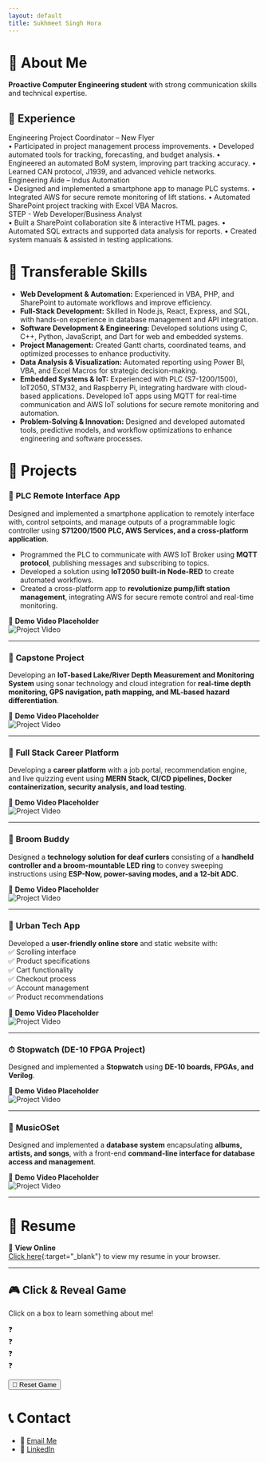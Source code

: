 ```yaml
---
layout: default
title: Sukhmeet Singh Hora
---
```


# 👋 About Me
**Proactive Computer Engineering student** with strong communication skills and technical expertise.

## 💼 Experience  

<div class="experience-section">

<div class="experience-card">
    <div class="experience-title">Engineering Project Coordinator – New Flyer</div>
    <div class="experience-desc">
        • Participated in project management process improvements.  
        • Developed automated tools for tracking, forecasting, and budget analysis.  
        • Engineered an automated BoM system, improving part tracking accuracy.  
        • Learned CAN protocol, J1939, and advanced vehicle networks.  
    </div>
</div>

<div class="experience-card">
    <div class="experience-title">Engineering Aide – Indus Automation</div>
    <div class="experience-desc">
        • Designed and implemented a smartphone app to manage PLC systems.  
        • Integrated AWS for secure remote monitoring of lift stations.  
        • Automated SharePoint project tracking with Excel VBA Macros.  
    </div>
</div>

<div class="experience-card">
    <div class="experience-title">STEP - Web Developer/Business Analyst</div>
    <div class="experience-desc">
        • Built a SharePoint collaboration site & interactive HTML pages.  
        • Automated SQL extracts and supported data analysis for reports.  
        • Created system manuals & assisted in testing applications.  
    </div>
</div>

</div>

# 🚀 Transferable Skills
- **Web Development & Automation:** Experienced in VBA, PHP, and SharePoint to automate workflows and improve efficiency.  
- **Full-Stack Development:** Skilled in Node.js, React, Express, and SQL, with hands-on experience in database management and API integration.  
- **Software Development & Engineering:** Developed solutions using C, C++, Python, JavaScript, and Dart for web and embedded systems.  
- **Project Management:** Created Gantt charts, coordinated teams, and optimized processes to enhance productivity.  
- **Data Analysis & Visualization:** Automated reporting using Power BI, VBA, and Excel Macros for strategic decision-making.  
- **Embedded Systems & IoT:** Experienced with PLC (S7-1200/1500), IoT2050, STM32, and Raspberry Pi, integrating hardware with cloud-based applications. Developed IoT apps using MQTT for real-time communication and AWS IoT solutions for secure remote monitoring and automation.  
- **Problem-Solving & Innovation:** Designed and developed automated tools, predictive models, and workflow optimizations to enhance engineering and software processes. 

# 📂 Projects

### 📱 **PLC Remote Interface App**
Designed and implemented a smartphone application to remotely interface with, control setpoints, and manage outputs of a programmable logic controller using **S71200/1500 PLC, AWS Services, and a cross-platform application**.  
- Programmed the PLC to communicate with AWS IoT Broker using **MQTT protocol**, publishing messages and subscribing to topics.  
- Developed a solution using **IoT2050 built-in Node-RED** to create automated workflows.  
- Created a cross-platform app to **revolutionize pump/lift station management**, integrating AWS for secure remote control and real-time monitoring.  

🎥 **Demo Video Placeholder**  
![Project Video](https://via.placeholder.com/800x400.png?text=Project+Demo)  

---

### 🌊 **Capstone Project**
Developing an **IoT-based Lake/River Depth Measurement and Monitoring System** using sonar technology and cloud integration for **real-time depth monitoring, GPS navigation, path mapping, and ML-based hazard differentiation**.  

🎥 **Demo Video Placeholder**  
![Project Video](https://via.placeholder.com/800x400.png?text=Project+Demo)  

---

### 💼 **Full Stack Career Platform**
Developing a **career platform** with a job portal, recommendation engine, and live quizzing event using **MERN Stack, CI/CD pipelines, Docker containerization, security analysis, and load testing**.  

🎥 **Demo Video Placeholder**  
![Project Video](https://via.placeholder.com/800x400.png?text=Project+Demo)  

---

### 🏒 **Broom Buddy**
Designed a **technology solution for deaf curlers** consisting of a **handheld controller and a broom-mountable LED ring** to convey sweeping instructions using **ESP-Now, power-saving modes, and a 12-bit ADC**.  

🎥 **Demo Video Placeholder**  
![Project Video](https://via.placeholder.com/800x400.png?text=Project+Demo)  

---

### 🛒 **Urban Tech App**
Developed a **user-friendly online store** and static website with:  
✅ Scrolling interface  
✅ Product specifications  
✅ Cart functionality  
✅ Checkout process  
✅ Account management  
✅ Product recommendations  

🎥 **Demo Video Placeholder**  
![Project Video](https://via.placeholder.com/800x400.png?text=Project+Demo)  

---

### ⏱ **Stopwatch (DE-10 FPGA Project)**
Designed and implemented a **Stopwatch** using **DE-10 boards, FPGAs, and Verilog**.  

🎥 **Demo Video Placeholder**  
![Project Video](https://via.placeholder.com/800x400.png?text=Project+Demo)  

---

### 🎵 **MusicOSet**
Designed and implemented a **database system** encapsulating **albums, artists, and songs**, with a front-end **command-line interface for database access and management**.  

🎥 **Demo Video Placeholder**  
![Project Video](https://via.placeholder.com/800x400.png?text=Project+Demo)  

---

# 📄 Resume

💼 **View Online**  
[Click here](Sukhmeet_Singh_Hora_Resume.pdf){:target="_blank"} to view my resume in your browser.

---
## 🎮 Click & Reveal Game  
Click on a box to learn something about me!  

<div class="game-container">
    <div class="box" onclick="revealFact(this)">❓</div>
    <div class="box" onclick="revealFact(this)">❓</div>
    <div class="box" onclick="revealFact(this)">❓</div>
    <div class="box" onclick="revealFact(this)">❓</div>
</div>

<button class="reset-btn" onclick="resetGame()">🔄 Reset Game</button>

<script>
document.addEventListener("DOMContentLoaded", function () {
    const facts = [
        "💻 I love Full-Stack Development with MERN!",
        "🔬 I worked on an IoT-based depth monitoring system.",
        "🌍 I enjoy solving real-world engineering problems.",
        "🎨 I created a cross-platform app for pump management!",
        "🚀 I'm skilled in automation using VBA and Power BI!",
        "📊 Data visualization is my superpower!",
        "🤖 I built a project using Raspberry Pi and AWS IoT!",
        "📡 MQTT and PLC programming are part of my expertise."
    ];

    window.revealFact = function (box) {
        const randomIndex = Math.floor(Math.random() * facts.length);
        box.innerHTML = facts[randomIndex];
        box.style.backgroundColor = "#28a745"; // Change color after reveal
        box.style.color = "white"; // Keep text readable
        box.classList.add("fade-in"); // Apply fade-in animation
    };

    window.resetGame = function () {
        document.querySelectorAll(".box").forEach((box) => {
            box.innerHTML = "❓";
            box.style.backgroundColor = "#007BFF"; // Reset color
            box.classList.remove("fade-in"); // Remove animation class
        });
    };
});
</script>

# 📞 Contact
- 📧 [Email Me](mailto:horass@myumanitoba.ca)  
- 🔗 [LinkedIn](https://linkedin.com/in/sukhmeet-hora)  
